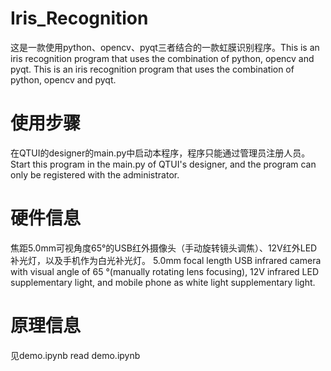 # Iris_Recognition
这是一款使用python、opencv、pyqt三者结合的一款虹膜识别程序。This is an iris recognition program that uses the combination of python, opencv and pyqt. This is an iris recognition program that uses the combination of python, opencv and pyqt.

# 使用步骤
在QTUI的designer的main.py中启动本程序，程序只能通过管理员注册人员。
Start this program in the main.py of QTUI's designer, and the program can only be registered with the administrator.

# 硬件信息
焦距5.0mm可视角度65°的USB红外摄像头（手动旋转镜头调焦）、12V红外LED补光灯，以及手机作为白光补光灯。
5.0mm focal length USB infrared camera with visual angle of 65 °(manually rotating lens focusing), 12V infrared LED supplementary light, and mobile phone as white light supplementary light.

# 原理信息
见demo.ipynb
read demo.ipynb
